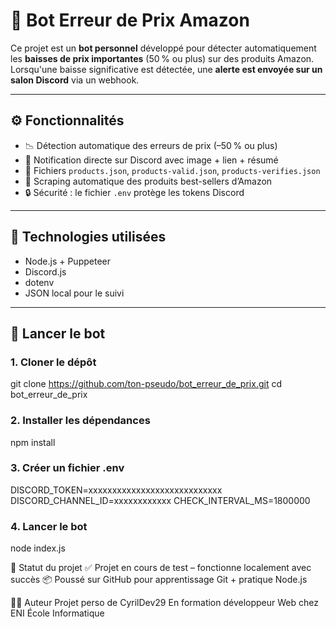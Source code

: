 # 🤖 Bot Erreur de Prix Amazon

Ce projet est un **bot personnel** développé pour détecter automatiquement les **baisses de prix importantes** (50 % ou plus) sur des produits Amazon.  
Lorsqu'une baisse significative est détectée, une **alerte est envoyée sur un salon Discord** via un webhook.

---

## ⚙️ Fonctionnalités

- 📉 Détection automatique des erreurs de prix (–50 % ou plus)
- 💬 Notification directe sur Discord avec image + lien + résumé
- 📁 Fichiers `products.json`, `products-valid.json`, `products-verifies.json`
- 🔄 Scraping automatique des produits best-sellers d’Amazon
- 🔒 Sécurité : le fichier `.env` protège les tokens Discord

---

## 🧪 Technologies utilisées

- Node.js + Puppeteer
- Discord.js
- dotenv
- JSON local pour le suivi

---

## 🔧 Lancer le bot

### 1. Cloner le dépôt

git clone https://github.com/ton-pseudo/bot_erreur_de_prix.git
cd bot_erreur_de_prix

### 2. Installer les dépendances
npm install

### 3. Créer un fichier .env
DISCORD_TOKEN=xxxxxxxxxxxxxxxxxxxxxxxxxxxx
DISCORD_CHANNEL_ID=xxxxxxxxxxxx
CHECK_INTERVAL_MS=1800000

### 4. Lancer le bot
node index.js

🚧 Statut du projet
✅ Projet en cours de test – fonctionne localement avec succès
📦 Poussé sur GitHub pour apprentissage Git + pratique Node.js

🙋‍♂️ Auteur
Projet perso de CyrilDev29
En formation développeur Web chez ENI École Informatique
